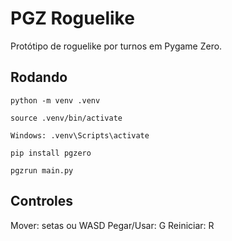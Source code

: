 # PGZ Roguelike

Protótipo de roguelike por turnos em Pygame Zero.

## Rodando
`python -m venv .venv`

`source .venv/bin/activate` 

`Windows: .venv\Scripts\activate`

`pip install pgzero`

`pgzrun main.py`

## Controles
Mover: setas ou WASD
Pegar/Usar: G
Reiniciar: R

